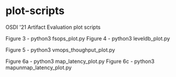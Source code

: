 # plot-scripts
OSDI '21 Artifact Evaluation plot scripts

Figure 3 - python3 fsops_plot.py <linux fsops csv> <bespin fsops csv>
Figure 4 - python3 leveldb_plot.py <linux leveldb csv> <bespin leveldb csv>

Figure 5 - python3 vmops_thoughput_plot.py <linux vmops csv> <bespin vmops csv>

Figure 6a - python3 map_latency_plot.py <linux map-latency csv> <bespin map-latency csv>
Figure 6c - python3 mapunmap_latency_plot.py 